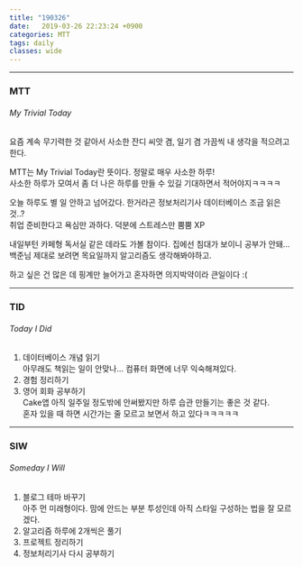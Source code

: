 ```yaml
---
title: "190326"
date:   2019-03-26 22:23:24 +0900
categories: MTT
tags: daily
classes: wide
---
```


___
### MTT
###### _My Trivial Today_

요즘 계속 무기력한 것 같아서 사소한 잔디 씨앗 겸, 일기 겸 가끔씩 내 생각을 적으려고 한다.  

MTT는 My Trivial Today란 뜻이다. 정말로 매우 사소한 하루!  
사소한 하루가 모여서 좀 더 나은 하루를 만들 수 있길 기대하면서 적어야지ㅋㅋㅋㅋ
  
오늘 하루도 별 일 안하고 넘어갔다. 한거라곤 정보처리기사 데이터베이스 조금 읽은 것..?    
취업 준비한다고 욕심만 과하다. 덕분에 스트레스만 뿜뿜 XP  
  
내일부턴 카페형 독서실 같은 데라도 가볼 참이다. 집에선 침대가 보이니 공부가 안돼...  
백준님 제대로 보려면 목요일까지 알고리즘도 생각해봐야하고.  
  
하고 싶은 건 많은 데 핑계만 늘어가고 혼자하면 의지박약이라 큰일이다 :(  

___

### TID 
###### _Today I Did_
  
1. 데이터베이스 개념 읽기  
아무래도 책읽는 일이 안맞나... 컴퓨터 화면에 너무 익숙해져있다.
2. 경험 정리하기
3. 영어 회화 공부하기  
Cake앱 아직 일주일 정도밖에 안써봤지만 하루 습관 만들기는 좋은 것 같다.  
혼자 있을 때 하면 시간가는 줄 모르고 보면서 하고 있다ㅋㅋㅋㅋㅋ

___

### SIW 
###### _Someday I Will_ 
 
1. 블로그 테마 바꾸기  
아주 먼 미래형이다. 맘에 안드는 부분 투성인데 아직 스타일 구성하는 법을 잘 모르겠다.  
2. 알고리즘 하루에 2개씩은 풀기  
3. 프로젝트 정리하기  
4. 정보처리기사 다시 공부하기 